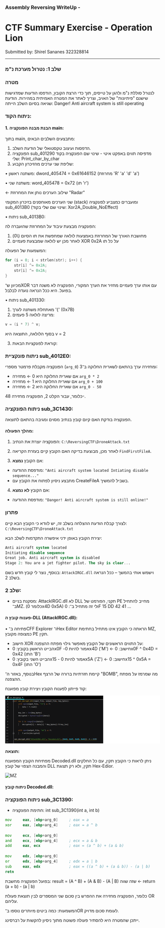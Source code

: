 ### Assembly Reversing WriteUp - 
# CTF Summary Exercise - Operation Lion 

Submitted by: Shirel Sananes 322328814
________________________________________________________________________________

### שלב 1: נטרול מערכת נ"מ

### **מטרה**

לנטרל סוללת נ"מ ולהגן על טייסים, תוך כדי הרצת הקובץ, הודפסו הודעות שמדגישות שישנם "פיתיונות" של האויב, וצריך לאתר את המטרה האמיתית במהירות.
הודעת שגיאה בסיום השלב הייתה: Danger! Anti aircraft system is still operating

### ניתוח הקוד:
#### 1. הבנת מבנה הפונקציה main: 
בתוך main, מתבצעים השלבים הבאים:

1. הדפסות ועיצוב טקסטואלי של הודעת השלב.
2. הפונקציה sub_401290 מדפיסה תווים באפקט איטי - שינוי שם הפונקציה בקוד שלי: Print_char_by_char
3. שליפת שני ערכים מהזיכרון הקבוע:
   
• משתנה ראשון: dword_405474 = 0x61646152 (מחרוזת 'R' 'a' 'd' 'a')
   
• משתנה שני: word_405478 = 0x72 (תו 'r')
   
← שילוב הערכים נותן את המחרוזת "Radar"

שני הערכים מאוחסנים בזיכרון המקומי (stack) ומועברים כמצביע לפונקציה sub_4013B0 (שינוי שם שלי בקוד: Xor2A_Double_NoEffect)

• ניתוח sub_4013B0:

הפונקציה מבצעת עיבוד על המחרוזת שהועברה לה:
1. מחושבת האורך של המחרוזת באמצעות לולאה שמחפשת את תו הסיום (\0)
2. לאחר מכן יש לולאה שמבצעת פעמיים XOR 0x2A על כל תו

המשמעות של הפעולה:

```c
for (i = 0; i < strlen(str); i++) {
    str[i] ^= 0x2A;
    str[i] ^= 0x2A;
}
```
מכיוון ש־XOR עם אותו ערך פעמיים מחזיר את הערך המקורי, הפונקציה לא משנה דבר בפועל. היא ככל הנראה נועדה לבלבל.

• ניתוח sub_401330:
  1. מאתחלת משתנה לערך '{' (0x7B)
  2. מריצה לולאה 5 פעמים:
```c
v = (i * 7) ^ v;
```
בסוף הלולאה, התוצאה היא v = 2
  
  3. קוראת לפונקציות הבאות:

### ניתוח פונקציית sub_4012E0:
הפונקציה מקבלת פרמטר מספרי (`arg_0`) ומחזירה ערך בהתאם לשארית החלוקה ב־3:

- אם שארית החלוקה היא 0 ← מחזירה `arg_0 * 2`
- אם שארית החלוקה היא 1 ← מחזירה `arg_0 + 100`
- אם שארית החלוקה היא 2 ← מחזירה `arg_0 - 50`

כלומר, עבור הקלט 2, הפונקציה מחזירה 48-.

 ### ניתוח הפונקציה sub_3C1430:
 
הפונקציה בודקת האם קיום קובץ בנתיב מסוים ומגיבה בהתאם לתוצאה.

#### מהלך הפעולה:

1. הפונקציה יוצרת את הנתיב: `C:\ReversingCTF\DroneAttack.txt`

2. לאחר מכן, מבוצעת בדיקה האם הקובץ קיים בעזרת הקריאה `FindFirstFileA`.

3. אם הקובץ **נמצא**:
- מודפסת ההודעה: `"Anti aircraft system located Intiating disable sequence..."`
- מתבצע ניסיון לפתוח את הקובץ עם CreateFileA בשביל להמשיך.

4. אם הקובץ **לא נמצא**:
- מודפסת ההודעה: `"Danger! Anti aircraft system is still online!"`

### **פתרון**

לצורך קבלת הודעת ההצלחה בשלב זה, יש לוודא כי הקובץ הבא קיים: `C:\ReversingCTF\DroneAttack.txt`

יצירת הקובץ באופן ידני איפשרה התקדמות לשלב הבא:
```sql
Anti aircraft system located
Initiating disable sequence
Great job. Anti aircraft system is disabled
Stage 2: You are a jet fighter pilot. The sky is clear...
```
בנוסף, נוצר לי קובץ חדש בשם: `AttackIRGC.dll`  וישמש אותי בהמשך – ככל הנראה בשלב 2.

### שלב 2: 
* מסקנת בניים: AttackIRGC.dll לא DLL תקני, הפורמט של PE מחייב להתחיל ב־MZ. (כלומר 0x4D 0x5A) ולי זה מתחיל ב־: 
0F 15 DD 42 41 ...


#### פענוח קובץ ה-DLL (AttackIRGC.dll):

• פתיחה ב־CFF Explorer ו־Hex Editor הראתה כי הקובץ אינו מתחיל בחתימת MZ, כמצופה מקובץ PE תקין.

* חישוב XOR על התווים הראשונים של הקובץ מאפשר גילוי מפתח ההצפנה:
* הבייט הראשון בקובץ: 0x0F -אמור להיות 0x4D ('M')
←  חישוב: 0x0F ^ 0x4D = 0x42 (התו 'B')
* הבייט השני בקובץ: 0x15 - אמור להיות 0x5A ('Z')
←  חישוב: 0x15 ^ 0x5A = 0x4F (התו 'O')

בנוסף, באזור ה־Hex קיימת חזרתיות ברורה של הרצף "BOMB", מה שמרמז על מפתח ההצפנה.

קוד פייתון לפענוח הקובץ ויצירת קובץ מפוענח:

![CODE](https://github.com/shirelsan/Assembly-Reversing/blob/main/image_CTF/code_py.png?raw=true)

**תוצאה:**

מפתיחת הקובץ המפוענח Decoded.dll ניתן לראות כי הקובץ תקין, עם כל החלקים והמבנה הצפוי של קובץ DLL תקין, ולא רק תצוגת Hex-Edior.


![MZ](https://github.com/shirelsan/Assembly-Reversing/blob/main/image_CTF/dll.png?raw=true)

#### ניתוח קובץ Decoded.dll:




### ניתוח הפונקציה sub_3C1390:

* חתימת הפונקציה: int sub_3C1390(int a, int b)
```asm
mov     eax, [ebp+arg_0]     ; eax = a
xor     eax, [ebp+arg_4]     ; eax = a ^ b

mov     ecx, [ebp+arg_0]     
and     ecx, [ebp+arg_4]     ; ecx = a & b
add     eax, ecx             ; eax = (a ^ b) + (a & b)

mov     edx, [ebp+arg_0]     
or      edx, [ebp+arg_4]     ; edx = a | b
sub     eax, edx             ; eax = ((a ^ b) + (a & b)) - (a | b)
retn
```
בפועל הפונקציה מחשבת: result = (A ^ B) + (A & B) - (A | B) שזה שווה ← return (a + b) - (a | b)

כלומר, הפונקציה מחזירה את ההפרש בין סכום שני המספרים לבין תוצאת פעולת OR עליהם.

המשמעות: כמה ביטים מיותרים נוספו ב־OR לעומת סכום מדויק.

ייתכן שהמטרה היא להסתיר פעולה פשוטה מתוך ניסיון להקשות על רברסינג.








